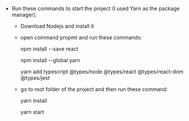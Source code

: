 - Run these commands to start the project (I used Yarn as the package manager):

    - Download Nodejs and install it
    
    - open command propmt and run these commands:
    
         npm install --save react
        
         npm install --global yarn
        
         yarn add typescript @types/node @types/react @types/react-dom @types/jest

    - go to root folder of the project and then run these command:
    
         yarn install
        
         yarn start
